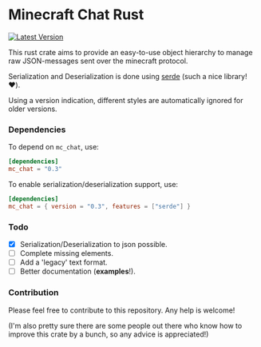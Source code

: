 # Minecraft Chat Rust

[![Latest Version](https://img.shields.io/crates/v/mc_chat)](https://crates.io/crates/mc_chat)

This rust crate aims to provide an easy-to-use object hierarchy
to manage raw JSON-messages sent over the minecraft protocol.

Serialization and Deserialization is done using [serde](https://serde.rs) (such a nice library! ❤️).

Using a version indication, different styles are automatically ignored for older versions.

### Dependencies

To depend on `mc_chat`, use:

```toml
[dependencies]
mc_chat = "0.3"
```

To enable serialization/deserialization support, use:

```toml
[dependencies]
mc_chat = { version = "0.3", features = ["serde"] }
```

### Todo
- [x] Serialization/Deserialization to json possible.
- [ ] Complete missing elements.
- [ ] Add a 'legacy' text format.
- [ ] Better documentation (**examples**!).

### Contribution
Please feel free to contribute to this repository. Any help is welcome!

(I'm also pretty sure there are some people out there who know how to improve this crate by a bunch,
so any advice is appreciated!)
